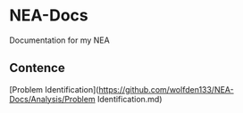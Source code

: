 # NEA-Docs
Documentation for my NEA

## Contence

[Problem Identification](https://github.com/wolfden133/NEA-Docs/Analysis/Problem Identification.md)
